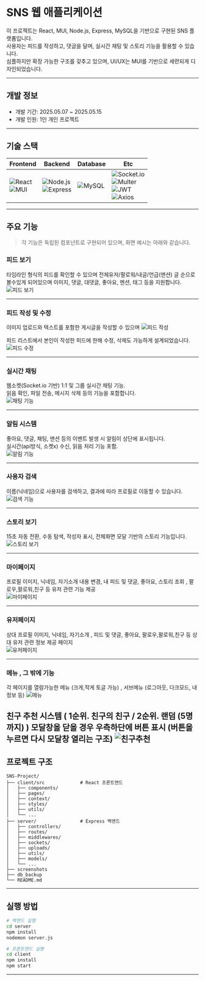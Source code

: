 
# SNS 웹 애플리케이션

이 프로젝트는 React, MUI, Node.js, Express, MySQL을 기반으로 구현된 SNS 플랫폼입니다.  
사용자는 피드를 작성하고, 댓글을 달며, 실시간 채팅 및 스토리 기능을 활용할 수 있습니다.  
심플하지만 확장 가능한 구조를 갖추고 있으며, UI/UX는 MUI를 기반으로 세련되게 디자인되었습니다.

---

## 개발 정보

- 개발 기간: 2025.05.07 ~ 2025.05.15  
- 개발 인원: 1인 개인 프로젝트  

---

## 기술 스택

| Frontend | Backend | Database | Etc |
|----------|---------|----------|------|
| ![React](https://img.shields.io/badge/React-61DAFB?style=for-the-badge&logo=react&logoColor=white) <br> ![MUI](https://img.shields.io/badge/MUI-007FFF?style=for-the-badge&logo=mui&logoColor=white) | ![Node.js](https://img.shields.io/badge/Node.js-339933?style=for-the-badge&logo=node.js&logoColor=white) <br> ![Express](https://img.shields.io/badge/Express-000000?style=for-the-badge&logo=express&logoColor=white) | ![MySQL](https://img.shields.io/badge/MySQL-4479A1?style=for-the-badge&logo=mysql&logoColor=white) | ![Socket.io](https://img.shields.io/badge/Socket.io-010101?style=for-the-badge&logo=socket.io&logoColor=white) <br> ![Multer](https://img.shields.io/badge/Multer-333333?style=for-the-badge&logoColor=white) <br> ![JWT](https://img.shields.io/badge/JWT-000000?style=for-the-badge&logo=jsonwebtokens&logoColor=white) <br> ![Axios](https://img.shields.io/badge/Axios-5A29E4?style=for-the-badge&logo=axios&logoColor=white) |

---

## 주요 기능

> 각 기능은 독립된 컴포넌트로 구현되어 있으며, 화면 예시는 아래와 같습니다.

### 피드 보기

타임라인 형식의 피드를 확인할 수 있으며 전체유저/팔로워/내글/언급(맨션) 글 순으로 볼수있게 되어있으며  이미지, 댓글, 대댓글, 좋아요, 멘션, 태그 등을 지원합니다.
![피드 보기](./screenshots/feed-view.png)

---

### 피드 작성 및 수정

이미지 업로드와 텍스트를 포함한 게시글을 작성할 수 있으며
![피드 작성](./screenshots/feed-write.png)

피드 리스트에서 본인이 작성한 피드에 한해 수정, 삭제도 가능하게 설계되었습니다.
![피드 수정](./screenshots/feed-edit.png)

---

### 실시간 채팅

웹소켓(Socket.io 기반) 1:1 및 그룹 실시간 채팅 기능.  
읽음 확인, 파일 전송, 메시지 삭제 등의 기능을 포함합니다.  
![채팅 기능](./screenshots/chat.png)

---

### 알림 시스템

좋아요, 댓글, 채팅, 맨션 등의 이벤트 발생 시 알림이 상단에 표시됩니다.  
실시간(api방식, 소켓x) 수신, 읽음 처리 기능 포함.  
![알림 기능](./screenshots/notification.png)

---

### 사용자 검색

이름(닉네임)으로 사용자를 검색하고, 결과에 따라 프로필로 이동할 수 있습니다.  
![검색 기능](./screenshots/search.png)

---

### 스토리 보기

15초 자동 전환, 수동 탐색, 작성자 표시, 전체화면 모달 기반의 스토리 기능입니다.  
![스토리 보기](./screenshots/story.png)

---

### 마이페이지

프로필 이미지, 닉네임, 자기소개 내용 변경, 내 피드 및 댓글, 좋아요, 스토리 조회 , 팔로우,팔로워,친구 등 유저 관련 기능 제공  
![마이페이지](./screenshots/mypage.png)

---

### 유저페이지

상대 프로필 이미지, 닉네임, 자기소개 , 피드 및 댓글, 좋아요, 팔로우,팔로워,친구 등 상대 유저 관련 정보 제공 페이지  
![유저페이지](./screenshots/userpage.png)

---

### 메뉴 , 그 밖에 기능

각 페이지를 열람가능한 메뉴 (크게,작게 토글 가능) , 서브메뉴 (로그아웃, 다크모드, 내 정보 등) 
![메뉴](./screenshots/menu.png)


친구 추천 시스템 ( 1순위. 친구의 친구 / 2순위. 랜덤 (5명까지)  )  모달창을 닫을 경우 우측하단에 버튼 표시 (버튼을 누르면 다시 모달창 열리는 구조)
![친구추천](./screenshots/friends.png)
---

## 프로젝트 구조

```
SNS-Project/
├── client/src             # React 프론트엔드
│   ├── components/
│   ├── pages/
│   ├── context/
│   ├── styles/
│   ├── utils/
│   └── ...
├── server/                # Express 백엔드
│   ├── controllers/
│   ├── routes/
│   ├── middlewares/
│   ├── sockets/
│   ├── uploads/
│   ├── utils/
│   ├── models/
│   └── ...
├── screenshots           
├── db_backup           
└── README.md
```

---

## 실행 방법

```bash
# 백엔드 실행
cd server
npm install
nodemon server.js

# 프론트엔드 실행
cd client
npm install
npm start
```

---
